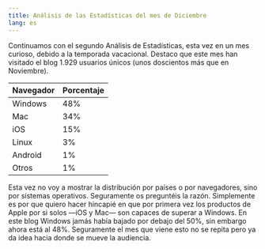 ```yaml
---
title: Análisis de las Estadísticas del mes de Diciembre
lang: es
---
```


Continuamos con el segundo Análisis de Estadísticas, esta vez en un mes
curioso, debido a la temporada vacacional. Destaco que este mes han visitado
el blog 1.929 usuarios únicos (unos doscientos más que en Noviembre).

<table>
    <thead>
        <tr>
            <th>Navegador</th>
            <th>Porcentaje</th>
        </tr>
    </thead>
    <tbody>
        <tr>
            <td>Windows</td>
            <td>48%</td>
        </tr>
        <tr>
            <td>Mac</td>
            <td>34%</td>
        </tr>
        <tr>
            <td>iOS</td>
            <td>15%</td>
        </tr>
        <tr>
            <td>Linux</td>
            <td>3%</td>
        </tr>
        <tr>
            <td>Android</td>
            <td>1%</td>
        </tr>
        <tr>
            <td>Otros </td>
            <td>1%</td>
        </tr>
    </tbody>
</table>

Esta vez no voy a mostrar la distribución por países o por navegadores, sino por sistemas operativos. Seguramente os preguntéis la razón. Simplemente es por que quiero hacer hincapié en que por primera vez los productos de Apple por si solos —iOS y Mac— son capaces de superar a Windows. En este blog Windows jamás había bajado por debajo del 50%, sin embargo ahora está al 48%. Seguramente el mes que viene esto no se repita pero ya da idea hacia donde se mueve la audiencia.
